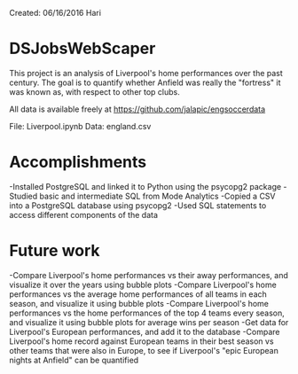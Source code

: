 Created: 06/16/2016  Hari

# DSJobsWebScaper
This project is an analysis of Liverpool's home performances over the past century. The goal is to quantify whether Anfield was really the "fortress" it was known as, with respect to other top clubs. 

All data is available freely at https://github.com/jalapic/engsoccerdata

File: Liverpool.ipynb
Data: england.csv

# Accomplishments
-Installed PostgreSQL and linked it to Python using the psycopg2 package
-Studied basic and intermediate SQL from Mode Analytics
-Copied a CSV into a PostgreSQL database using psycopg2
-Used SQL statements to access different components of the data

# Future work
-Compare Liverpool's home performances vs their away performances, and visualize it over the years using bubble plots
-Compare Liverpool's home performances vs the average home performances of all teams in each season, and visualize it using bubble plots
-Compare Liverpool's home performances vs the home performances of the top 4 teams every season, and visualize it using bubble plots for average wins per season
-Get data for Liverpool's European performances, and add it to the database
-Compare Liverpool's home record against European teams in their best season vs other teams that were also in Europe, to see if Liverpool's "epic European nights at Anfield" can be quantified
